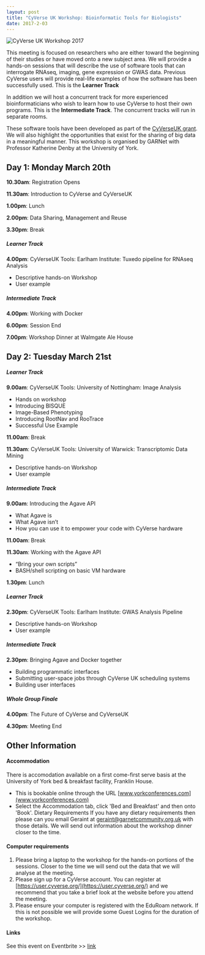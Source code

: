 ```yaml
---
layout: post
title: "CyVerse UK Workshop: Bioinformatic Tools for Biologists"
date: 2017-2-03
---
```


![CyVerse UK Workshop 2017](https://cyversewarwick.github.io/images/Workshop_2017.png)


This meeting is focused on researchers who are either toward the beginning of their studies or have moved onto a new subject area. We will provide a hands-on sessions that will describe the use of software tools that can interrogate RNAseq, imaging, gene expression or GWAS data. Previous CyVerse users will provide real-life examples of how the software has been successfully used. This is the **Learner Track**

In addition we will host a concurrent track for more experienced bioinformaticians who wish to learn how to use CyVerse to host their own programs. This is the **Intermediate Track**. The concurrent tracks will run in separate rooms.

These software tools have been developed as part of the [CyVerseUK grant](http://www.cyverseuk.org). We will also highlight the opportunities that exist for the sharing of big data in a meaningful manner.
This workshop is organised by GARNet with Professor Katherine Denby at the University of York.

## Day 1: Monday March 20th
**10.30am**: Registration Opens

**11.30am**: Introduction to CyVerse and CyVerseUK

**1.00pm**: Lunch

**2.00pm**: Data Sharing, Management and Reuse

**3.30pm**: Break

##### Learner Track
**4.00pm**: CyVerseUK Tools: Earlham Institute: Tuxedo pipeline for RNAseq Analysis
- Descriptive hands-on Workshop
- User example

##### Intermediate Track
**4.00pm**: Working with Docker

**6.00pm**: Session End

**7.00pm**: Workshop Dinner at Walmgate Ale House

## Day 2: Tuesday March 21st
##### Learner Track
**9.00am**: CyVerseUK Tools: University of Nottingham: Image Analysis
- Hands on workshop
- Introducing BISQUE
- Image-Based Phenotyping
- Introducing RootNav and RooTrace
- Successful Use Example

**11.00am**: Break

**11.30am**: CyVerseUK Tools: University of Warwick: Transcriptomic Data Mining
- Descriptive hands-on Workshop
- User example

##### Intermediate Track
**9.00am**: Introducing the Agave API
- What Agave is
- What Agave isn’t
- How you can use it to empower your code with CyVerse hardware

**11.00am**: Break

**11.30am**: Working with the Agave API
- “Bring your own scripts”
- BASH/shell scripting on basic VM hardware

**1.30pm**: Lunch

##### Learner Track
**2.30pm**: CyVerseUK Tools: Earlham Institute: GWAS Analysis Pipeline
- Descriptive hands-on Workshop
- User example

##### Intermediate Track
**2.30pm**: Bringing Agave and Docker together
- Building programmatic interfaces
- Submitting user-space jobs through CyVerse UK scheduling systems
- Building user interfaces

##### Whole Group Finale
**4.00pm**:	The Future of CyVerse and CyVerseUK

**4.30pm**:	Meeting End

## Other Information

#### Accommodation
There is accomodation available on a first come-first serve basis at the University of York bed & breakfast facility, Franklin House.
- This is bookable online through the URL [www.yorkconferences.com](www.yorkconferences.com)
- Select the Accommodation tab, click 'Bed and Breakfast' and then onto 'Book'.
Dietary Requirements
If you have any dietary requirements then please can you email Geraint at geraint@garnetcommunity.org.uk with those details. We will send out information about the workshop dinner closer to the time.

#### Computer requirements
1. Please bring a laptop to the workshop for the hands-on portions of the sessions. Closer to the time we will send out the data that we will analyse at the meeting.
2. Please sign up for a CyVerse account. You can register at [https://user.cyverse.org/](https://user.cyverse.org/) and we recommend that you take a brief look at the website before you attend the meeting.
3. Please ensure your computer is registered with the EduRoam network. If this is not possible we will provide some Guest Logins for the duration of the workshop.


#### Links
See this event on Eventbrite >> [link](https://www.eventbrite.co.uk/e/cyverseuk-workshop-tickets-29982258743)
